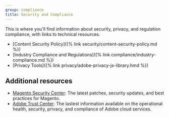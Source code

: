 ```yaml
---
group: compliance
title: Security and Compliance
---
```


This is where you'll find information about security, privacy, and regulation compliance, with links to technical resources.

- [Content Security Policy]({% link security/content-security-policy.md %})
- [Industry Compliance and Regulations]({% link compliance/industry-compliance.md %})
- [Privacy Tools]({% link privacy/adobe-privacy-js-library.hmd %})

## Additional resources
- [Magento Security Center](https://magento.com/security): The latest patches, security updates, and best practices for Magento.
- [Adobe Trust Center](https://www.adobe.com/trust.html): The lastest information available on the operational health, security, privacy, and compliance of Adobe cloud services.
